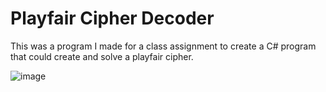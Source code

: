 # Playfair Cipher Decoder

This was a program I made for a class assignment to create a C# program that could create and solve a playfair cipher. 

![image](https://github.com/KeithEvansK/Playfair-Cipher-Decoder/assets/99915276/19a1e32e-eb06-4560-bac5-a5e5e783eb84)
